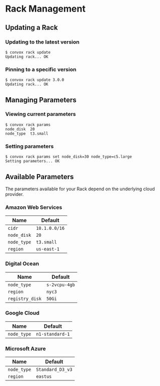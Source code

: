 # Rack Management

## Updating a Rack

### Updating to the latest version

    $ convox rack update
    Updating rack... OK

### Pinning to a specific version

    $ convox rack update 3.0.0
    Updating rack... OK

## Managing Parameters

### Viewing current parameters

    $ convox rack params
    node_disk  20
    node_type  t3.small

### Setting parameters

    $ convox rack params set node_disk=30 node_type=c5.large
    Setting parameters... OK

## Available Parameters

The parameters available for your Rack depend on the underlying cloud provider.

### Amazon Web Services

| Name        | Default       |
| ----------- | ------------- |
| `cidr`      | `10.1.0.0/16` |
| `node_disk` | `20`          |
| `node_type` | `t3.small`    |
| `region`    | `us-east-1`   |

### Digital Ocean

| Name            | Default       |
| --------------- | ------------- |
| `node_type`     | `s-2vcpu-4gb` |
| `region`        | `nyc3`        |
| `registry_disk` | `50Gi`        |

### Google Cloud

| Name        | Default         |
| ----------- | --------------- |
| `node_type` | `n1-standard-1` |

### Microsoft Azure

| Name        | Default          |
| ----------- | ---------------- |
| `node_type` | `Standard_D3_v3` |
| `region`    | `eastus`         |
